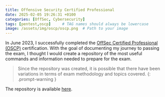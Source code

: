```yaml
---
title: Offensive Security Certified Professional
date: 2025-02-05 19:26:31 +0100
categories: [OffSec, Cybersecurity]
tags: [pentest,oscp]     # TAG names should always be lowercase
image: /assets/img/oscp/oscp.png  # Path to your image
---
```


In June 2023, I successfully completed the [OffSec Certified Professional (OSCP)](https://www.offsec.com/courses/pen-200/) certification. With the goal of documenting my journey to passing the exam, I thought I would create a repository of the most useful commands and information needed to prepare for the exam.

> Since the repository was created, it is possible that there have been variations in terms of exam methodology and topics covered.
{: .prompt-warning }

The repository is available [here](https://github.com/finavi/oscp-2023-cheatsheet).